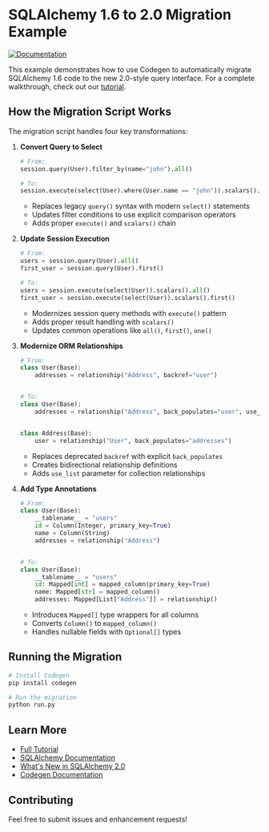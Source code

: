 # SQLAlchemy 1.6 to 2.0 Migration Example

[![Documentation](https://img.shields.io/badge/docs-docs.codegen.com-blue)](https://docs.codegen.com/tutorials/sqlalchemy-1.6-to-2.0)

This example demonstrates how to use Codegen to automatically migrate SQLAlchemy 1.6 code to the new 2.0-style query interface. For a complete walkthrough, check out our [tutorial](https://docs.codegen.com/tutorials/sqlalchemy-1.6-to-2.0).

## How the Migration Script Works

The migration script handles four key transformations:

1. **Convert Query to Select**

   ```python
   # From:
   session.query(User).filter_by(name="john").all()

   # To:
   session.execute(select(User).where(User.name == "john")).scalars().all()
   ```

   - Replaces legacy `query()` syntax with modern `select()` statements
   - Updates filter conditions to use explicit comparison operators
   - Adds proper `execute()` and `scalars()` chain

1. **Update Session Execution**

   ```python
   # From:
   users = session.query(User).all()
   first_user = session.query(User).first()

   # To:
   users = session.execute(select(User)).scalars().all()
   first_user = session.execute(select(User)).scalars().first()
   ```

   - Modernizes session query methods with `execute()` pattern
   - Adds proper result handling with `scalars()`
   - Updates common operations like `all()`, `first()`, `one()`

1. **Modernize ORM Relationships**

   ```python
   # From:
   class User(Base):
       addresses = relationship("Address", backref="user")


   # To:
   class User(Base):
       addresses = relationship("Address", back_populates="user", use_list=True)


   class Address(Base):
       user = relationship("User", back_populates="addresses")
   ```

   - Replaces deprecated `backref` with explicit `back_populates`
   - Creates bidirectional relationship definitions
   - Adds `use_list` parameter for collection relationships

1. **Add Type Annotations**

   ```python
   # From:
   class User(Base):
       __tablename__ = "users"
       id = Column(Integer, primary_key=True)
       name = Column(String)
       addresses = relationship("Address")


   # To:
   class User(Base):
       __tablename__ = "users"
       id: Mapped[int] = mapped_column(primary_key=True)
       name: Mapped[str] = mapped_column()
       addresses: Mapped[List["Address"]] = relationship()
   ```

   - Introduces `Mapped[]` type wrappers for all columns
   - Converts `Column()` to `mapped_column()`
   - Handles nullable fields with `Optional[]` types

## Running the Migration

```bash
# Install Codegen
pip install codegen

# Run the migration
python run.py
```

## Learn More

- [Full Tutorial](https://docs.codegen.com/tutorials/sqlalchemy-1.6-to-2.0)
- [SQLAlchemy Documentation](https://docs.sqlalchemy.org/en/20/)
- [What's New in SQLAlchemy 2.0](https://docs.sqlalchemy.org/en/20/changelog/migration_20.html)
- [Codegen Documentation](https://docs.codegen.com)

## Contributing

Feel free to submit issues and enhancement requests!
